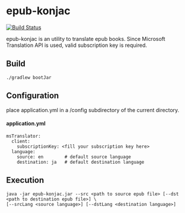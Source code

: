 # epub-konjac 

[![Build Status](https://travis-ci.org/ynojima/epub-konjac.svg?branch=master)](https://travis-ci.org/ynojima/epub-konjac)

epub-konjac is an utility to translate epub books. Since Microsoft Translation API is used, valid subscription key is required.

## Build

```
./gradlew bootJar
```

## Configuration

place application.yml in a /config subdirectory of the current directory.

#### application.yml

```
msTranslator:
  client:
    subscriptionKey: <fill your subscription key here>
  language:
    source: en        # default source language
    destination: ja   # default destination language
```

## Execution

```
java -jar epub-konjac.jar --src <path to source epub file> [--dst <path to destination epub file>] \
[--srcLang <source language>] [--dstLang <destination language>]
```
